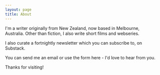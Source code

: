 ```yaml
---
layout: page
title: About
---
```


I'm a writer originally from New Zealand, now based in Melbourne, Australia. Other than fiction, I also write short films and webseries.

I also curate a fortnightly newsletter which you can subscribe to, on Substack.

You can send me an email or use the form here - I'd love to hear from you. 

Thanks for visiting!
